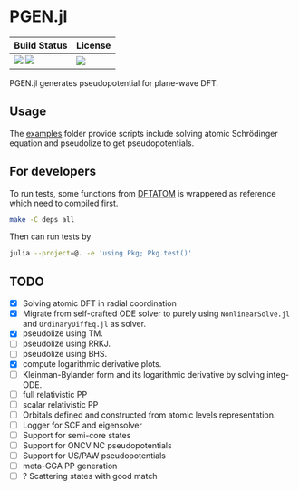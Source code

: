# PGEN.jl

| **Build Status**                                |  **License**                     |
|:----------------------------------------------- |:-------------------------------- |
| [![][ci-img]][ci-url] [![][ccov-img]][ccov-url] | [![][license-img]][license-url]  |

[ci-img]: https://github.com/unkcpz/PGEN.jl/workflows/CI/badge.svg?branch=main&event=push
[ci-url]: https://github.com/unkcpz/PGEN.jl/actions

[ccov-img]: https://codecov.io/gh/unkcpz/PGEN.jl/branch/main/graph/badge.svg?token=2KH3oPQm9E
[ccov-url]: https://codecov.io/gh/unkcpz/PGEN.jl

[license-img]: https://img.shields.io/badge/License-MIT-yellow.svg 
[license-url]: https://github.com/unkcpz/PGEN.jl/blob/main/LICENSE

PGEN.jl generates pseudopotential for plane-wave DFT.

## Usage

The [examples](https://github.com/unkcpz/PGEN.jl/tree/main/examples) folder provide scripts include solving atomic Schrödinger equation and pseudolize to get pseudopotentials.

## For developers

To run tests, some functions from [DFTATOM](https://github.com/certik/dftatom) is wrappered as reference which need to compiled first.

```bash
make -C deps all
```

Then can run tests by 

```bash
julia --project=@. -e 'using Pkg; Pkg.test()'
```

## TODO

- [x] Solving atomic DFT in radial coordination
- [x] Migrate from self-crafted ODE solver to purely using `NonlinearSolve.jl` and `OrdinaryDiffEq.jl` as solver.
- [x] pseudolize using TM.
- [ ] pseudolize using RRKJ.
- [ ] pseudolize using BHS.
- [x] compute logarithmic derivative plots.
- [ ] Kleinman-Bylander form and its logarithmic derivative by solving integ-ODE.
- [ ] full relativistic PP
- [ ] scalar relativistic PP
- [ ] Orbitals defined and constructed from atomic levels representation.
- [ ] Logger for SCF and eigensolver
- [ ] Support for semi-core states
- [ ] Support for ONCV NC pseudopotentials
- [ ] Support for US/PAW pseudopotentials
- [ ] meta-GGA PP generation
- [ ] ? Scattering states with good match
